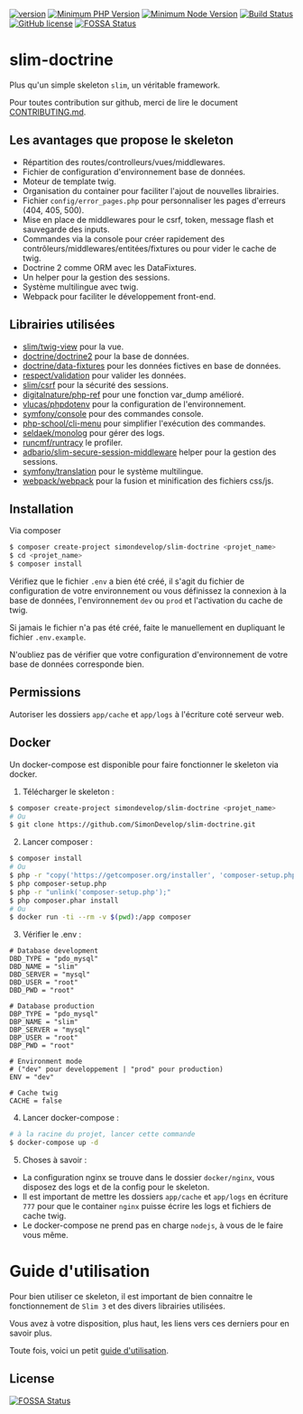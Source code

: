 [![version](https://img.shields.io/badge/Version-1.1.4-brightgreen.svg)](https://github.com/SimonDevelop/slim-doctrine/releases/tag/1.1.4)
[![Minimum PHP Version](https://img.shields.io/badge/php-%3E%3D%207.1.3-8892BF.svg)](https://php.net/)
[![Minimum Node Version](https://img.shields.io/badge/node-%3E%3D%206.11.5-brightgreen.svg)](https://nodejs.org/en/)
[![Build Status](https://travis-ci.org/SimonDevelop/slim-doctrine.svg?branch=master)](https://travis-ci.org/SimonDevelop/slim-doctrine)
[![GitHub license](https://img.shields.io/badge/License-MIT-blue.svg)](https://github.com/SimonDevelop/slim-doctrine/blob/master/LICENSE)
[![FOSSA Status](https://app.fossa.io/api/projects/git%2Bgithub.com%2FSimonDevelop%2Fslim-doctrine.svg?type=shield)](https://app.fossa.io/projects/git%2Bgithub.com%2FSimonDevelop%2Fslim-doctrine?ref=badge_shield)
# slim-doctrine

Plus qu'un simple skeleton `slim`, un véritable framework.

Pour toutes contribution sur github, merci de lire le document [CONTRIBUTING.md](https://github.com/SimonDevelop/slim-doctrine/blob/master/.github/CONTRIBUTING.md).


## Les avantages que propose le skeleton

- Répartition des routes/controlleurs/vues/middlewares.
- Fichier de configuration d'environnement base de données.
- Moteur de template twig.
- Organisation du container pour faciliter l'ajout de nouvelles librairies.
- Fichier `config/error_pages.php` pour personnaliser les pages d'erreurs (404, 405, 500).
- Mise en place de middlewares pour le csrf, token, message flash et sauvegarde des inputs.
- Commandes via la console pour créer rapidement des contrôleurs/middlewares/entitées/fixtures ou pour vider le cache de twig.
- Doctrine 2 comme ORM avec les DataFixtures.
- Un helper pour la gestion des sessions.
- Système multilingue avec twig.
- Webpack pour faciliter le développement front-end.


## Librairies utilisées

- [slim/twig-view](https://github.com/slimphp/Twig-View) pour la vue.
- [doctrine/doctrine2](https://github.com/doctrine/doctrine2) pour la base de données.
- [doctrine/data-fixtures](https://github.com/doctrine/data-fixtures) pour les données fictives en base de données.
- [respect/validation](https://github.com/Respect/Validation) pour valider les données.
- [slim/csrf](https://github.com/slimphp/Slim-Csrf) pour la sécurité des sessions.
- [digitalnature/php-ref](https://github.com/digitalnature/php-ref) pour une fonction var_dump amélioré.
- [vlucas/phpdotenv](https://github.com/vlucas/phpdotenv) pour la configuration de l'environnement.
- [symfony/console](https://github.com/symfony/console) pour des commandes console.
- [php-school/cli-menu](https://github.com/php-school/cli-menu) pour simplifier l'exécution des commandes.
- [seldaek/monolog](https://github.com/Seldaek/monolog) pour gérer des logs.
- [runcmf/runtracy](https://github.com/runcmf/runtracy) le profiler.
- [adbario/slim-secure-session-middleware](https://github.com/adbario/slim-secure-session-middleware) helper pour la gestion des sessions.
- [symfony/translation](https://github.com/symfony/translation) pour le système multilingue.
- [webpack/webpack](https://github.com/webpack/webpack) pour la fusion et minification des fichiers css/js.


## Installation

Via composer

```bash
$ composer create-project simondevelop/slim-doctrine <projet_name>
$ cd <projet_name>
$ composer install
```
Vérifiez que le fichier `.env` a bien été créé, il s'agit du fichier de configuration de votre environnement ou vous définissez la connexion à la base de données, l'environnement `dev` ou `prod` et l'activation du cache de twig.

Si jamais le fichier n'a pas été créé, faite le manuellement en dupliquant le fichier `.env.example`.

N'oubliez pas de vérifier que votre configuration d'environnement de votre base de données corresponde bien.

## Permissions

Autoriser les dossiers `app/cache` et `app/logs` à l'écriture coté serveur web.

## Docker

Un docker-compose est disponible pour faire fonctionner le skeleton via docker.<br>

1. Télécharger le skeleton :
```bash
$ composer create-project simondevelop/slim-doctrine <projet_name>
# Ou
$ git clone https://github.com/SimonDevelop/slim-doctrine.git
```

2. Lancer composer :
```bash
$ composer install
# Ou
$ php -r "copy('https://getcomposer.org/installer', 'composer-setup.php');"
$ php composer-setup.php
$ php -r "unlink('composer-setup.php');"
$ php composer.phar install
# Ou
$ docker run -ti --rm -v $(pwd):/app composer
```

3. Vérifier le .env :
```
# Database development
DBD_TYPE = "pdo_mysql"
DBD_NAME = "slim"
DBD_SERVER = "mysql"
DBD_USER = "root"
DBD_PWD = "root"

# Database production
DBP_TYPE = "pdo_mysql"
DBP_NAME = "slim"
DBP_SERVER = "mysql"
DBP_USER = "root"
DBP_PWD = "root"

# Environment mode
# ("dev" pour developpement | "prod" pour production)
ENV = "dev"

# Cache twig
CACHE = false
```

4. Lancer docker-compose :
```bash
# à la racine du projet, lancer cette commande
$ docker-compose up -d
```

5. Choses à savoir :<br>
  - La configuration nginx se trouve dans le dossier `docker/nginx`, vous disposez des logs et de la config pour le skeleton.
  - Il est important de mettre les dossiers `app/cache` et `app/logs` en écriture `777` pour que le container `nginx` puisse écrire les logs et fichiers de cache twig.
  - Le docker-compose ne prend pas en charge `nodejs`, à vous de le faire vous même.

# Guide d'utilisation

Pour bien utiliser ce skeleton, il est important de bien connaitre le fonctionnement de `Slim 3` et des divers librairies utilisées.

Vous avez à votre disposition, plus haut, les liens vers ces derniers pour en savoir plus.

Toute fois, voici un petit [guide d'utilisation](https://github.com/SimonDevelop/slim-doctrine/blob/master/docs/introduction.md).


## License
[![FOSSA Status](https://app.fossa.io/api/projects/git%2Bgithub.com%2FSimonDevelop%2Fslim-doctrine.svg?type=large)](https://app.fossa.io/projects/git%2Bgithub.com%2FSimonDevelop%2Fslim-doctrine?ref=badge_large)
